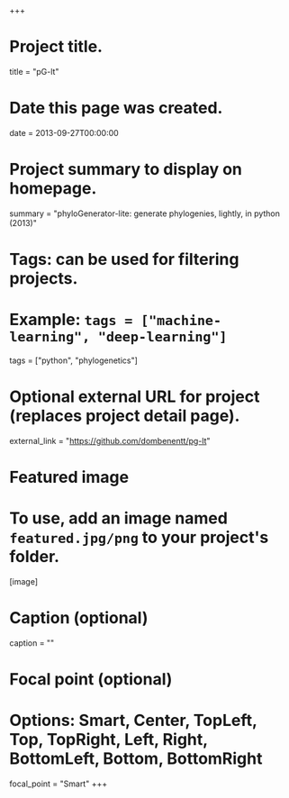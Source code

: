 +++
# Project title.
title = "pG-lt"

# Date this page was created.
date = 2013-09-27T00:00:00

# Project summary to display on homepage.
summary = "phyloGenerator-lite: generate phylogenies, lightly, in python (2013)"

# Tags: can be used for filtering projects.
# Example: `tags = ["machine-learning", "deep-learning"]`
tags = ["python", "phylogenetics"]

# Optional external URL for project (replaces project detail page).
external_link = "https://github.com/dombenentt/pg-lt"

# Featured image
# To use, add an image named `featured.jpg/png` to your project's folder. 
[image]
  # Caption (optional)
  caption = ""

  # Focal point (optional)
  # Options: Smart, Center, TopLeft, Top, TopRight, Left, Right, BottomLeft, Bottom, BottomRight
  focal_point = "Smart"
+++


